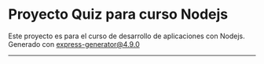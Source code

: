 # Proyecto Quiz para curso Nodejs

Este proyecto es para el curso de desarrollo de aplicaciones con Nodejs. Generado con express-generator@4.9.0

---

